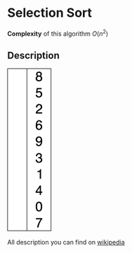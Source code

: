 # Selection Sort
**Complexity** of this algorithm $O(n^2)$

## Description

![Algorithm execution](assets/Selection-Sort-Animation.gif)

All description you can find on [wikipedia](https://ru.wikipedia.org/wiki/Сортировка_выбором)